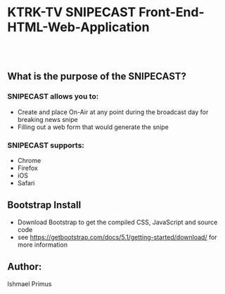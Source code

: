 

# KTRK-TV SNIPECAST Front-End-HTML-Web-Application 
<br />
<br />




## What is the purpose of the SNIPECAST?
### SNIPECAST allows you to:

-  Create and place On-Air at any point during the broadcast day for breaking news snipe
-  Filling out a web form that would generate the snipe 

### SNIPECAST supports:

- Chrome
- Firefox
- iOS
- Safari 

## Bootstrap Install
- Download Bootstrap to get the compiled CSS, JavaScript and source code
- see https://getbootstrap.com/docs/5.1/getting-started/download/ for more information


## Author:
Ishmael Primus
